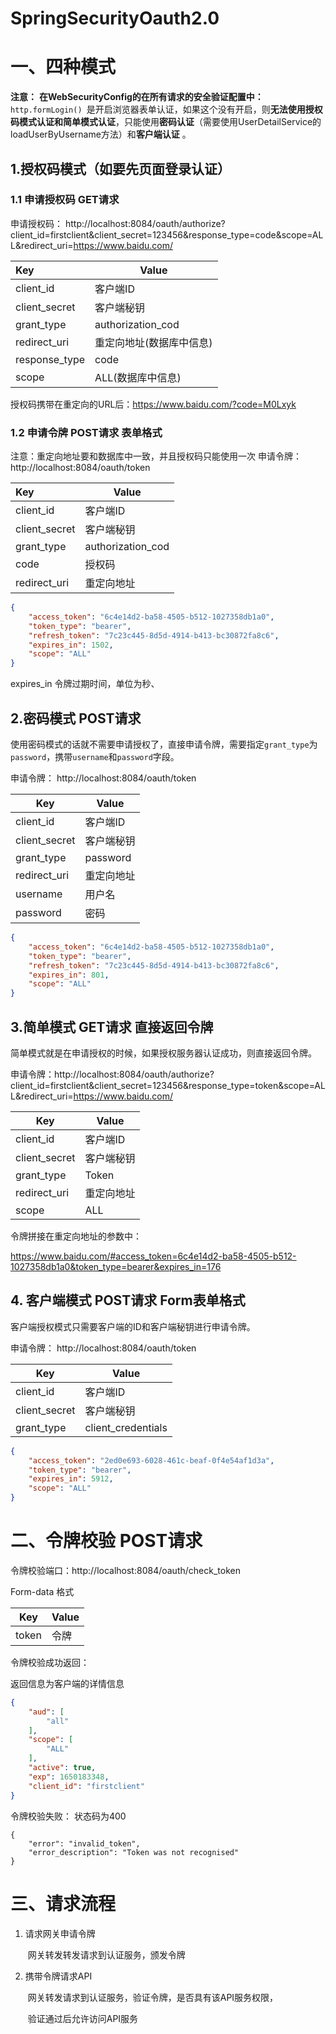 <h1>SpringSecurityOauth2.0</h1>

# 一、四种模式

**注意：**
**在WebSecurityConfig的在所有请求的安全验证配置中：**
 `http.formLogin() `是开启浏览器表单认证，如果这个没有开启，则**无法使用授权码模式认证和简单模式认证**，只能使用**密码认证**（需要使用UserDetailService的loadUserByUsername方法）和**客户端认证** 。

## 1.授权码模式（如要先页面登录认证） 

### 1.1 申请授权码 GET请求

申请授权码： http://localhost:8084/oauth/authorize?client_id=firstclient&client_secret=123456&response_type=code&scope=ALL&redirect_uri=https://www.baidu.com/



| Key           | Value                    |
| :------------ | ------------------------ |
| client_id     | 客户端ID                 |
| client_secret | 客户端秘钥               |
| grant_type    | authorization_cod        |
| redirect_uri  | 重定向地址(数据库中信息) |
| response_type | code                     |
| scope         | ALL(数据库中信息)        |



授权码携带在重定向的URL后：https://www.baidu.com/?code=M0Lxyk

### 1.2 申请令牌  POST请求 表单格式 

注意：重定向地址要和数据库中一致，并且授权码只能使用一次
申请令牌： http://localhost:8084/oauth/token

| Key           | Value             |
| :------------ | ----------------- |
| client_id     | 客户端ID          |
| client_secret | 客户端秘钥        |
| grant_type    | authorization_cod |
| code          | 授权码            |
| redirect_uri  | 重定向地址        |

```JSON
{
    "access_token": "6c4e14d2-ba58-4505-b512-1027358db1a0",
    "token_type": "bearer",
    "refresh_token": "7c23c445-8d5d-4914-b413-bc30872fa8c6",
    "expires_in": 1502,
    "scope": "ALL"
}
```

expires_in 令牌过期时间，单位为秒、



## 2.密码模式 POST请求

使用密码模式的话就不需要申请授权了，直接申请令牌，需要指定`grant_type`为`password`，携带`username`和`password`字段。

申请令牌： http://localhost:8084/oauth/token

| Key           | Value      |
| ------------- | ---------- |
| client_id     | 客户端ID   |
| client_secret | 客户端秘钥 |
| grant_type    | password   |
| redirect_uri  | 重定向地址 |
| username      | 用户名     |
| password      | 密码       |



```JSON
{
    "access_token": "6c4e14d2-ba58-4505-b512-1027358db1a0",
    "token_type": "bearer",
    "refresh_token": "7c23c445-8d5d-4914-b413-bc30872fa8c6",
    "expires_in": 801,
    "scope": "ALL"
}
```



## 3.简单模式 GET请求 直接返回令牌

简单模式就是在申请授权的时候，如果授权服务器认证成功，则直接返回令牌。

申请令牌：http://localhost:8084/oauth/authorize?client_id=firstclient&client_secret=123456&response_type=token&scope=ALL&redirect_uri=https://www.baidu.com/



| Key           | Value      |
| ------------- | ---------- |
| client_id     | 客户端ID   |
| client_secret | 客户端秘钥 |
| grant_type    | Token      |
| redirect_uri  | 重定向地址 |
| scope         | ALL        |



令牌拼接在重定向地址的参数中：

https://www.baidu.com/#access_token=6c4e14d2-ba58-4505-b512-1027358db1a0&token_type=bearer&expires_in=176

## 4. 客户端模式 POST请求 Form表单格式

客户端授权模式只需要客户端的ID和客户端秘钥进行申请令牌。

申请令牌： http://localhost:8084/oauth/token

| Key           | Value              |
| ------------- | ------------------ |
| client_id     | 客户端ID           |
| client_secret | 客户端秘钥         |
| grant_type    | client_credentials |

```json
{
    "access_token": "2ed0e693-6028-461c-beaf-0f4e54af1d3a",
    "token_type": "bearer",
    "expires_in": 5912,
    "scope": "ALL"
}
```

# 二、令牌校验  POST请求 

令牌校验端口：http://localhost:8084/oauth/check_token

Form-data 格式

| Key   | Value |
| ----- | ----- |
| token | 令牌  |

令牌校验成功返回：

返回信息为客户端的详情信息

```json
{
    "aud": [
        "all"
    ],
    "scope": [
        "ALL"
    ],
    "active": true,
    "exp": 1650183348,
    "client_id": "firstclient"
}
```

令牌校验失败：
状态码为400
```
{
    "error": "invalid_token",
    "error_description": "Token was not recognised"
}
```
# 三、请求流程

1. 请求网关申请令牌

   ​	网关转发转发请求到认证服务，颁发令牌

2. 携带令牌请求API

   ​	网关转发请求到认证服务，验证令牌，是否具有该API服务权限，	

   ​	验证通过后允许访问API服务




